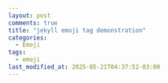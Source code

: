 ```yaml
---
layout: post
comments: true
title: "jekyll emoji tag demonstration"
categories:
  - Emoji
tags:
  - emoji
last_modified_at: 2025-05-21T04:37:52-03:00
---
```


